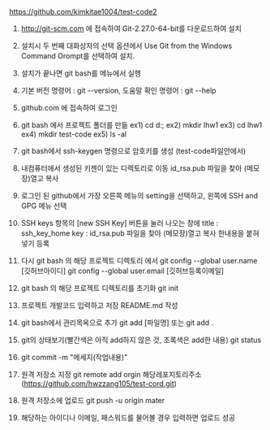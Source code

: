 https://github.com/kimkitae1004/test-code2

1. http://git-scm.com 에 접속하여 Git-2.27.0-64-bit를 다운로드하여 설치

2. 설치시 두 번째 대화상자의 선택 옵션에서 Use Git from the Windows Command
Orompt를 선택하여 설치.

3. 설치가 끝나면 git bash를 메뉴에서 실행

4. 기본 버전 명령어 : git --version, 도움말 확인 명령어 : git --help

5. github.com 에 접속하여 로그인

6. git bash 에서 프로젝트 폴더를 만듦 
    ex1) cd d:\;
    ex2) mkdir lhw1
    ex3) cd lhw1
    ex4) mkdir test-code
    ex5) ls -al

7. git bash에서 ssh-keygen 명령으로 암호키를 생성 (test-code파일안에서)

8. 내컴퓨터에서 생성된 키젠이 있는 디렉토리로 이동 id_rsa.pub 파일을 찾아 (메모장)열고 복사

9. 로그인 된 github에서 가장 오른쪽 메뉴의 setting을 선택하고, 왼쪽에 SSH and GPG 메뉴 선택

10. SSH keys 항목의 [new SSH Key] 버튼을 눌러 나오는 창에
title : ssh_key_home
key : id_rsa.pub 파일을 찾아 (메모장)열고 복사 한내용을 붙혀넣기 등록

11. 다시 git bash 의 해당 프로젝트 디렉토리 에서
    git config --global user.name [깃허브아이디]
    git config --global user.email [깃허브등록이메일]

12. git bash 의 해당 프로젝트 디렉토리를 초기화 
git init

13. 프로젝트 개발코드 입력하고 저장
    README.md 작성

14. git bash에서 관리목옥으로 추가
    git add [파일명] 또는 git add . 

15. git의 상태보기(빨간색은 아직 add하지 않은 것, 초록색은 add한 내용)
    git status

16. git commit -m "메세지(작업내용)"

17. 원격 저장소 지정
    git remote add orgin 해당레포지토리주소(https://github.com/hwzzang105/test-cord.git)

18. 원격 저장소에 업로드
    git push -u origin mater

19. 해당하는 아이디나 이메일, 패스워드를 물어볼 경우 입력하면 업로드 성공
    